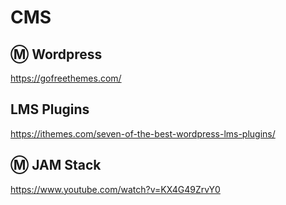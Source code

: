 # CMS


## :m: Wordpress

https://gofreethemes.com/

## LMS Plugins

https://ithemes.com/seven-of-the-best-wordpress-lms-plugins/

## :m: JAM Stack

https://www.youtube.com/watch?v=KX4G49ZrvY0
